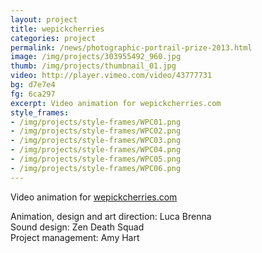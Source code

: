 ```yaml
---
layout: project
title: wepickcherries
categories: project
permalink: /news/photographic-portrail-prize-2013.html
image: /img/projects/303955492_960.jpg
thumb: /img/projects/thumbnail_01.jpg
video: http://player.vimeo.com/video/43777731
bg: d7e7e4
fg: 6ca297
excerpt: Video animation for wepickcherries.com
style_frames:
- /img/projects/style-frames/WPC01.png
- /img/projects/style-frames/WPC02.png
- /img/projects/style-frames/WPC03.png
- /img/projects/style-frames/WPC04.png
- /img/projects/style-frames/WPC05.png
- /img/projects/style-frames/WPC06.png
---
```


Video animation for [wepickcherries.com](wepickcherries.com)

Animation, design and art direction: Luca Brenna <br>
Sound design: Zen Death Squad <br>
Project management: Amy Hart
